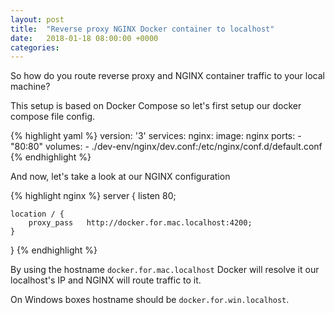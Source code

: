 ```yaml
---
layout: post
title:  "Reverse proxy NGINX Docker container to localhost"
date:   2018-01-18 08:00:00 +0000
categories:
---
```

So how do you route reverse proxy and NGINX container traffic to your local machine?

This setup is based on Docker Compose so let's first setup our docker compose file config.

{% highlight yaml %}
version: '3'
services:
  nginx:
    image: nginx
    ports:
      - "80:80"
    volumes:
       - ./dev-env/nginx/dev.conf:/etc/nginx/conf.d/default.conf
{% endhighlight %}

And now, let's take a look at our NGINX configuration

{% highlight nginx %}
server {
    listen       80;

    location / {
        proxy_pass   http://docker.for.mac.localhost:4200;
    }

}
{% endhighlight %}

By using the hostname ```docker.for.mac.localhost``` Docker will resolve it our localhost's IP
and NGINX will route traffic to it.

On Windows boxes hostname should be ```docker.for.win.localhost```.